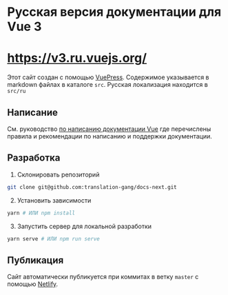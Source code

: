 # Русская версия документации для Vue 3

# https://v3.ru.vuejs.org/

Этот сайт создан с помощью [VuePress](https://vuepress.vuejs.org/). Содержимое указывается в markdown файлах в каталоге `src`. Русская локализация находится в `src/ru`

## Написание

См. руководство [по написанию документации Vue](https://v3.ru.vuejs.org/ru/guide/writing-guide.html) где перечислены правила и рекомендации по написанию и поддержки документации.

## Разработка

1. Склонировать репозиторий

```bash
git clone git@github.com:translation-gang/docs-next.git
```

2. Установить зависимости

```bash
yarn # ИЛИ npm install
```

3. Запустить сервер для локальной разработки

```bash
yarn serve # ИЛИ npm run serve
```

## Публикация

Сайт автоматически публикуется при коммитах в ветку `master` с помощью [Netlify](https://www.netlify.com/).
